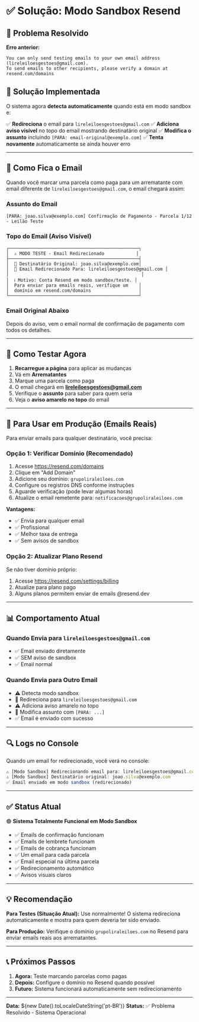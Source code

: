 # ✅ Solução: Modo Sandbox Resend

## 🎯 Problema Resolvido

**Erro anterior:**
```
You can only send testing emails to your own email address (lireleiloesgestoes@gmail.com). 
To send emails to other recipients, please verify a domain at resend.com/domains
```

## 🔧 Solução Implementada

O sistema agora **detecta automaticamente** quando está em modo sandbox e:

✅ **Redireciona** o email para `lireleiloesgestoes@gmail.com`
✅ **Adiciona aviso visível** no topo do email mostrando destinatário original
✅ **Modifica o assunto** incluindo `[PARA: email-original@exemplo.com]`
✅ **Tenta novamente** automaticamente se ainda houver erro

---

## 📧 Como Fica o Email

Quando você marcar uma parcela como paga para um arrematante com email diferente de `lireleiloesgestoes@gmail.com`, o email chegará assim:

### Assunto do Email
```
[PARA: joao.silva@exemplo.com] Confirmação de Pagamento - Parcela 1/12 - Leilão Teste
```

### Topo do Email (Aviso Visível)
```
┌─────────────────────────────────────────────────┐
│  ⚠️ MODO TESTE - Email Redirecionado            │
├─────────────────────────────────────────────────┤
│  📧 Destinatário Original: joao.silva@exemplo.com│
│  📧 Email Redirecionado Para: lireleiloesgestoes@gmail.com │
│                                                  │
│  ℹ️ Motivo: Conta Resend em modo sandbox/teste. │
│  Para enviar para emails reais, verifique um    │
│  domínio em resend.com/domains                  │
└─────────────────────────────────────────────────┘
```

### Email Original Abaixo
Depois do aviso, vem o email normal de confirmação de pagamento com todos os detalhes.

---

## 🧪 Como Testar Agora

1. **Recarregue a página** para aplicar as mudanças
2. Vá em **Arrematantes**
3. Marque uma parcela como paga
4. O email chegará em **lireleiloesgestoes@gmail.com**
5. Verifique o **assunto** para saber para quem seria
6. Veja o **aviso amarelo no topo** do email

---

## 🚀 Para Usar em Produção (Emails Reais)

Para enviar emails para qualquer destinatário, você precisa:

### Opção 1: Verificar Domínio (Recomendado)

1. Acesse https://resend.com/domains
2. Clique em "Add Domain"
3. Adicione seu domínio: `grupoliraleiloes.com`
4. Configure os registros DNS conforme instruções
5. Aguarde verificação (pode levar algumas horas)
6. Atualize o email remetente para: `notificacoes@grupoliraleiloes.com`

**Vantagens:**
- ✅ Envia para qualquer email
- ✅ Profissional
- ✅ Melhor taxa de entrega
- ✅ Sem avisos de sandbox

### Opção 2: Atualizar Plano Resend

Se não tiver domínio próprio:

1. Acesse https://resend.com/settings/billing
2. Atualize para plano pago
3. Alguns planos permitem enviar de emails @resend.dev

---

## 📊 Comportamento Atual

### Quando Envia para `lireleiloesgestoes@gmail.com`
- ✅ Email enviado diretamente
- ✅ SEM aviso de sandbox
- ✅ Email normal

### Quando Envia para Outro Email
- ⚠️ Detecta modo sandbox
- 🔄 Redireciona para `lireleiloesgestoes@gmail.com`
- ⚠️ Adiciona aviso amarelo no topo
- 📧 Modifica assunto com `[PARA: ...]`
- ✅ Email é enviado com sucesso

---

## 🔍 Logs no Console

Quando um email for redirecionado, você verá no console:

```javascript
⚠️ [Modo Sandbox] Redirecionando email para: lireleiloesgestoes@gmail.com
⚠️ [Modo Sandbox] Destinatário original: joao.silva@exemplo.com
✅ Email enviado em modo sandbox (redirecionado)
```

---

## ✅ Status Atual

🟢 **Sistema Totalmente Funcional em Modo Sandbox**

- ✅ Emails de confirmação funcionam
- ✅ Emails de lembrete funcionam  
- ✅ Emails de cobrança funcionam
- ✅ Um email para cada parcela
- ✅ Email especial na última parcela
- ✅ Redirecionamento automático
- ✅ Avisos visuais claros

---

## 💡 Recomendação

**Para Testes (Situação Atual):**
Use normalmente! O sistema redireciona automaticamente e mostra para quem deveria ter sido enviado.

**Para Produção:**
Verifique o domínio `grupoliraleiloes.com` no Resend para enviar emails reais aos arrematantes.

---

## 📞 Próximos Passos

1. **Agora:** Teste marcando parcelas como pagas
2. **Depois:** Configure o domínio no Resend quando possível
3. **Futuro:** Sistema funcionará automaticamente sem redirecionamento

---

**Data:** ${new Date().toLocaleDateString('pt-BR')}
**Status:** ✅ Problema Resolvido - Sistema Operacional

